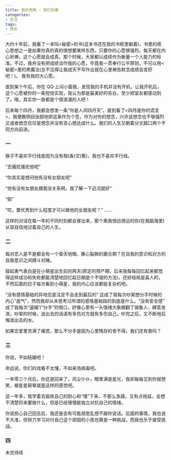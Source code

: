 ```yaml
---
title: 我的视角 - 我们的事
categories:
- 生活
tags:
- 成长
---
```


大约十年前，我看了一本叫<秘密>的书(这本书还在我的书柜里躺着)，书里的核心思想之一是如果你真的真的很想要某样东西，只要你的心愿够强烈，每天都在内心祈祷，这个心愿就会成真。那个时候，大家都以成绩作为衡量一个人能力的标准。不过，我并没有把成绩当作我的心愿，毕竟我一贯奉行公平原则，不可以用<秘密>里的黑魔法(总不见得让我成天不写作业就在心里祷告默念成绩会变好吧！)。 我有我的大心愿。

直到某个午后，你在 QQ 上问小窗我，发现我的手机并没有开机，让我开机后，这个心愿被你的一条短信实现，我认为那是最美好的告白，至少把室友都感动到了。哦，其实你一直都是个很浪漫的人吧！

后来每个四月，我都会想发一条“你是人间四月天”。直到看了<四月是你的谎言>，我便敢明目张胆地把这条作为个签，作为对你的想念，兴许这想念也不够强烈又或者想念仅仅是想念并没有贪心想达成什么。我们的人生又朝着分叉路口两个不同方向前进。

### 一

猴子不喜欢平行线是因为没有相(香)交(蕉)，我也不喜欢平行线。

“去骚扰骚扰他吧”

“你其实是想问他有没有女朋友吧”

“他有没有女朋友跟我没关系啊，我了解一下近况就好”

“假”

“哎，要优秀到什么程度才可以做他的女朋友呢？“
……

这样的对话在每一年的不同时刻都会冒出来，那个离我很远很远的你(在我脑海里)从容自信地过着自己的人生。

### 二

每对恋人是不是都会有一个昏天地暗、撕心裂肺的磨合期？在自我的意识和对方的自我意识之间搏斗对赌。

鼓起勇气表白是在小萌星出生前的两天(原定的预产期，后来我每每回忆起来都觉得这样成功和失败都能清楚地回忆起日期是个不错的方法)，还好结局是喜人的，不然后面的日子每次看到小萌星，我的内心应该都挺复杂的吧。

“没有感情基础的异地恋是注定不会走到最后的” 这成了我每次吵架想分手时候的内心“底气”，然而我却从未思考过所谓的感情基础指的到底是什么。“没有安全感” 成了我每次“逼婚”/“分手”的借口，好像心里有一头情绪大象踢翻了骑象人，肆意发泄。吵架的时候，说出去的话语有多伤对方就有多伤自己。吵完之后，又不断地后悔泼出去的水。

如果恋爱里充满了痛苦，那么不分手是因为心里残存的舍不得。我们还有救吗？

### 三

你说，不如结婚吧！

命运说，你们的戏看不太懂，不如来场病毒吧。

一年零三个月后，你还是回来了，风尘仆仆，眼里满是星光，我却每每见到你就想笑，被星星砸晕就是这样的感觉吧。

这一年多，我学着去锻炼自己的耐心和“慢”下来，不那么急躁，又有点拖延，会想不清楚将来要做什么，但是已经慢慢能独立对抗自己的情绪。

你说担心自己回去后，我还是会有可能胡思乱想不跟你说话。后面的事情，我也说不大准，但努力学习对付自己这个顽固的小孩也算是一种挑战，而我也乐于接受挑战。

### 四

未完待续

